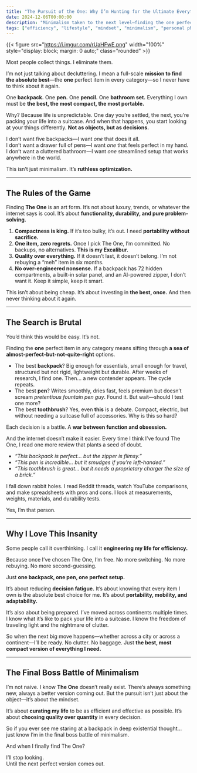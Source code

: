 ```yaml
---
title: "The Pursuit of the One: Why I’m Hunting for the Ultimate Everything"
date: 2024-12-06T00:00:00
description: "Minimalism taken to the next level—finding the one perfect item for everything. Discover my quest for ultimate efficiency and portability."
tags: ["efficiency", "lifestyle", "mindset", "minimalism", "personal philosophy", "productivity"]
---
```

{{< figure src="https://i.imgur.com/rUaHFwE.png" width="100%" style="display: block; margin: 0 auto;" class="rounded" >}}

Most people collect things. I eliminate them.

I’m not just talking about decluttering. I mean a full-scale **mission to find the absolute best**—the **one** perfect item in every category—so I never have to think about it again.

One **backpack.** One **pen.** One **pencil.** One **bathroom set.** Everything I own must be **the best, the most compact, the most portable.**

Why? Because life is unpredictable. One day you’re settled, the next, you’re packing your life into a suitcase. And when that happens, you start looking at your things differently. **Not as objects, but as decisions.**

I don’t want five backpacks—I want *one* that does it all.  
I don’t want a drawer full of pens—I want *one* that feels perfect in my hand.  
I don’t want a cluttered bathroom—I want *one* streamlined setup that works anywhere in the world.

This isn’t just minimalism. It’s **ruthless optimization.**

---

## **The Rules of the Game**

Finding **The One** is an art form. It’s not about luxury, trends, or whatever the internet says is cool. It’s about **functionality, durability, and pure problem-solving.**

1. **Compactness is king.** If it’s too bulky, it’s out. I need **portability without sacrifice.**
2. **One item, zero regrets.** Once I pick The One, I’m committed. No backups, no alternatives. **This is my Excalibur.**
3. **Quality over everything.** If it doesn’t last, it doesn’t belong. I’m not rebuying a “meh” item in six months.
4. **No over-engineered nonsense.** If a backpack has 72 hidden compartments, a built-in solar panel, and an AI-powered zipper, I don’t want it. Keep it simple, keep it smart.

This isn’t about being cheap. It’s about investing in **the best, once.** And then never thinking about it again.

---

## **The Search is Brutal**

You’d think this would be easy. It’s not.

Finding the **one** perfect item in any category means sifting through **a sea of almost-perfect-but-not-quite-right** options.

- The best **backpack**? Big enough for essentials, small enough for travel, structured but not rigid, lightweight but durable. After weeks of research, I find one. Then… a new contender appears. The cycle repeats.
- The best **pen**? Writes smoothly, dries fast, feels premium but doesn’t scream *pretentious fountain pen guy*. Found it. But wait—should I test one more?
- The best **toothbrush**? Yes, even **this** is a debate. Compact, electric, but without needing a suitcase full of accessories. Why is this so hard?

Each decision is a battle. A **war between function and obsession.**

And the internet doesn’t make it easier. Every time I think I’ve found The One, I read one more review that plants a seed of doubt. 

- *“This backpack is perfect… but the zipper is flimsy.”*  
- *“This pen is incredible… but it smudges if you’re left-handed.”*  
- *“This toothbrush is great… but it needs a proprietary charger the size of a brick.”*  

I fall down rabbit holes. I read Reddit threads, watch YouTube comparisons, and make spreadsheets with pros and cons. I look at measurements, weights, materials, and durability tests. 

Yes, I’m that person.

---

## **Why I Love This Insanity**

Some people call it overthinking. I call it **engineering my life for efficiency.**

Because once I’ve chosen The One, I’m free. No more switching. No more rebuying. No more second-guessing.

Just **one backpack, one pen, one perfect setup.**

It’s about reducing **decision fatigue.** It’s about knowing that every item I own is the absolute best choice for me. It’s about **portability, mobility, and adaptability.**

It’s also about being prepared. I’ve moved across continents multiple times. I know what it’s like to pack your life into a suitcase. I know the freedom of traveling light and the nightmare of clutter. 

So when the next big move happens—whether across a city or across a continent—I’ll be ready. No clutter. No baggage. Just **the best, most compact version of everything I need.**

---

## **The Final Boss Battle of Minimalism**

I’m not naive. I know **The One** doesn’t really exist. There’s always something new, always a better version coming out. But the pursuit isn’t just about the object—it’s about the mindset.

It’s about **curating my life** to be as efficient and effective as possible. It’s about **choosing quality over quantity** in every decision.

So if you ever see me staring at a backpack in deep existential thought… just know I’m in the final boss battle of minimalism.

And when I finally find The One? 

I’ll stop looking.  
Until the next perfect version comes out.